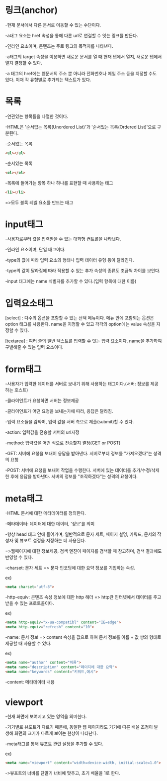 # 링크(anchor)

-현재 문서에서 다른 문서로 이동할 수 있는 수단이다.

-a태그 요소는 href 속성을 통해 다른 url로 연결할 수 잇는 링크를 만든다.

-인라인 요소이며, 콘텐츠는 주로 링크의 목적지를 나타낸다.

-a태그의 target 속성을 이용하면 새로운 문서를 열 때 현재 탭에서 열지, 새로운 탭에서 열지 결정할 수 있다.

-a 태그의 href에는 웹문서의 주소 뿐 아니라 전화번호나 메일 주소 등을 지정할 수도 있다. 이때 각 유형별로 추가되는 텍스트가 있다.

# 목록

-연관있는 항목들을 나열한 것이다.

-HTML은 '순서없는 목록(Unordered List)'과 '순서있는 목록(Ordered List)'으로 구분된다.

-순서없는 목록
```html
<ul></ul>
```
-순서있는 목록
```html
<ol></ol>
```
-목록에 들어가는 항목 하나 하나를 표현할 때 사용하는 태그
```html
<li></li>
```
=>모두 블록 레벨 요소를 만드는 태그

# input태그

-사용자로부터 값을 입력받을 수 있는 대화형 컨트롤을 나타낸다.

-인라인 요소이며, 단일 태그이다.

-type의 값에 따라 입력 요소의 형태나 입력 데이터 유형 등이 달라진다.

-type의 값이 달라짐에 따라 적용할 수 있는 추가 속성의 종류도 조금씩 차이를 보인다.

-input 태그에는 name 식별자를 추가할 수 있다.(입력 항목에 대한 이름)

# 입력요소태그

[select] : 다수의 옵션을 포함할 수 있는 선택 메뉴이다. 메뉴 안에 포함되는 옵션은 option 태그를 사용한다.
name을 지정할 수 있고 각각의 option에는 value 속성을 지정할 수 있다.

[textarea] : 여러 줄의 일반 텍스트를 입력할 수 잇는 입력 요소이다. name을 추가하여 구별해줄 수 있는 입력 요소이다.

# form태그

-사용자가 입력한 데이터를 서버로 보내기 위해 사용하는 태그이다.(서버: 정보를 제공하는 호스트)

-클라이언트가 요청하면 서버는 정보제공

-클라이언트가 어떤 요청을 보내는가에 따라, 응답은 달라짐.

-입력 요소들을 감싸며, 입력 값을 서버 측으로 제출(submit)할 수 있다.

-action: 입력값을 전송할 서버의 url지정

-method: 입력값을 어떤 식으로 전송할지 결정(GET or POST)

-GET: 서버에 요청을 보내어 응답을 받아낸다. 서버로부터 정보를 "가져오겠다"는 성격의 요청

-POST: 서버에 요청을 보내어 작업을 수행한다. 서버에 있는 데이터를 추가/수정/삭제한 후에 응답을 받아낸다. 서버의 정보를 "조작하겠다"는 성격의 요청이다.

# meta태그

-HTML 문서에 대한 메타데이터를 정의한다.

-메타데이터: 데이터에 대한 데이터, '정보'를 의미

-항상 head 태그 안에 들어가며, 일반적으로 문자 세트, 페이지 설명, 키워드, 문서의 작성자 및 뷰포트 설정을 지정하는 데 사용된다.

=>웹페이지에 대한 정보제공, 검색 엔진이 페이지를 검색할 때 참고하며, 검색 결과에도 반영할 수 있다.

-charset: 문자 세트 => 문자 인코딩에 대한 요약 정보를 기입하는 속성.

ex)
```html
<meta charset="utf-8">
```

-http-equiv: 콘텐츠 속성 정보에 대한 http 헤더 => http란 인터넷에서 데이터를 주고 받을 수 있는 프로토콜이다.

ex)
```html
<meta http-equiv="x-ua-compatibl" content="IE=edge">
<meta http-equiv="refresh" content="10">
```

-name: 문서 정보 => content 속성을 값으로 하여 문서 정보를 이름 + 값 쌍의 형태로 제공할 때 사용할 수 있다.

ex)
```html
<meta name="author" content="이름">
<meta name="description" content="페이지에 대한 요약">
<meta name="keywords" content="키워드,예시">
```

-content: 메타데이터 내용

# viewport

-현재 화면에 보여지고 있는 영역을 의미한다.

-기기별로 뷰포트가 다르기 때문에, 동일한 웹 페이지라도 기기에 따른 배율 조정이 발생해 화면의 크기가 다르게 보이는 현상이 나타난다.

-meta태그를 통해 뷰포트 관련 설정을 추가할 수 있다.

ex)
```html
<meta name="viewport" content="width=device-width, initial-scale=1.0">
```
->뷰포트의 너비를 단말기 너비에 맞추고, 초기 배율을 1로 한다. 